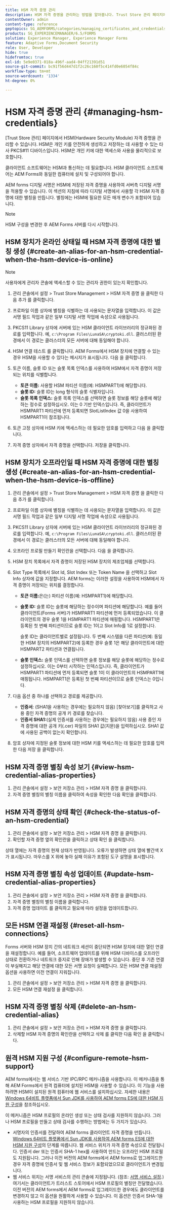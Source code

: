 ```yaml
---
title: HSM 자격 증명 관리
description: HSM 자격 증명을 관리하는 방법을 알아봅니다. Trust Store 관리 페이지에서 HSM을 관리할 수 있습니다. HSM 구성 요소를 보고, 확인하고, 업데이트하고, 재설정하고, 삭제할 수 있습니다.
contentOwner: admin
content-type: reference
geptopics: SG_AEMFORMS/categories/managing_certificates_and_credentials
products: SG_EXPERIENCEMANAGER/6.5/FORMS
solution: Experience Manager, Experience Manager Forms
feature: Adaptive Forms,Document Security
role: User, Developer
hide: true
hidefromtoc: true
exl-id: 5e9e0371-018a-496f-aad4-04ff21391d51
source-git-commit: bc91f56d447d1f2c26c160f5c414fd0e6054f84c
workflow-type: tm+mt
source-wordcount: '1334'
ht-degree: 0%

---
```


# HSM 자격 증명 관리 {#managing-hsm-credentials}

[Trust Store 관리] 페이지에서 HSM(Hardware Security Module) 자격 증명을 관리할 수 있습니다. HSM은 개인 키를 안전하게 생성하고 저장하는 데 사용할 수 있는 타사 PKCS#11 디바이스입니다. HSM은 개인 키에 대한 액세스와 사용을 물리적으로 보호합니다.

클라이언트 소프트웨어는 HSM과 통신하는 데 필요합니다. HSM 클라이언트 소프트웨어는 AEM Forms와 동일한 컴퓨터에 설치 및 구성되어야 합니다.

AEM forms 디지털 서명은 HSM에 저장된 자격 증명을 사용하여 서버측 디지털 서명을 적용할 수 있습니다. 이 섹션의 지침에 따라 디지털 서명에서 사용할 각 HSM 자격 증명에 대한 별칭을 만듭니다. 별칭에는 HSM에 필요한 모든 매개 변수가 포함되어 있습니다.

>[!NOTE]
>
>HSM 구성을 변경한 후 AEM Forms 서버를 다시 시작합니다.

## HSM 장치가 온라인 상태일 때 HSM 자격 증명에 대한 별칭 생성 {#create-an-alias-for-an-hsm-credential-when-the-hsm-device-is-online}

>[!NOTE]
> 
> 사용자에게 관리자 콘솔에 액세스할 수 있는 관리자 권한이 있는지 확인합니다.

1. 관리 콘솔에서 설정 > Trust Store Management > HSM 자격 증명 을 클릭한 다음 추가 를 클릭합니다.
1. 프로파일 이름 상자에 별칭을 식별하는 데 사용되는 문자열을 입력합니다. 이 값은 서명 필드 작업과 같은 일부 디지털 서명 작업에 속성으로 사용됩니다.
1. PKCS11 Library 상자에 서버에 있는 HSM 클라이언트 라이브러리의 정규화된 경로를 입력합니다. 예, `c:\Program Files\LunaSA\cryptoki.dll`. 클러스터된 환경에서 이 경로는 클러스터의 모든 서버에 대해 동일해야 합니다.
1. HSM 연결 테스트 를 클릭합니다. AEM Forms에서 HSM 장치에 연결할 수 있는 경우 HSM을 사용할 수 있다는 메시지가 표시됩니다. 다음 을 클릭합니다.
1. 토큰 이름, 슬롯 ID 또는 슬롯 목록 인덱스를 사용하여 HSM에서 자격 증명이 저장되는 위치를 식별합니다.

   * **토큰 이름:** 사용할 HSM 파티션 이름(예: HSMPART1)에 해당합니다.
   * **슬롯 ID:** 슬롯 ID는 long 형식의 슬롯 식별자입니다.
   * **슬롯 목록 인덱스:** 슬롯 목록 인덱스를 선택하면 슬롯 정보를 해당 슬롯에 해당하는 정수로 설정하십시오. 이는 0 기반 인덱스입니다. 즉, 클라이언트가 HSMPART1 파티션에 먼저 등록되면 SlotListIndex 값 0을 사용하여 HSMPART1이 참조됩니다.

1. 토큰 고정 상자에 HSM 키에 액세스하는 데 필요한 암호를 입력하고 다음 을 클릭합니다.
1. 자격 증명 상자에서 자격 증명을 선택합니다. 저장을 클릭합니다.

## HSM 장치가 오프라인일 때 HSM 자격 증명에 대한 별칭 생성 {#create-an-alias-for-an-hsm-credential-when-the-hsm-device-is-offline}

1. 관리 콘솔에서 설정 > Trust Store Management > HSM 자격 증명 을 클릭한 다음 추가 를 클릭합니다.
1. 프로파일 이름 상자에 별칭을 식별하는 데 사용되는 문자열을 입력합니다. 이 값은 서명 필드 작업과 같은 일부 디지털 서명 작업에 속성으로 사용됩니다.
1. PKCS11 Library 상자에 서버에 있는 HSM 클라이언트 라이브러리의 정규화된 경로를 입력합니다. 예, `c:\Program Files\LunaSA\cryptoki.dll`. 클러스터된 환경에서 이 경로는 클러스터의 모든 서버에 대해 동일해야 합니다.
1. 오프라인 프로필 만들기 확인란을 선택합니다. 다음 을 클릭합니다.
1. HSM 장치 목록에서 자격 증명이 저장된 HSM 장치의 제조업체를 선택합니다.
1. Slot Type 목록에서 Slot Id, Slot Index 또는 Token Name 을 선택하고 Slot Info 상자에 값을 지정합니다. AEM forms는 이러한 설정을 사용하여 HSM에서 자격 증명이 저장되는 위치를 결정합니다.

   * **토큰 이름:**&#x200B;은(는) 파티션 이름(예: HSMPART1)에 해당합니다.
   * **슬롯 ID:** 슬롯 ID는 슬롯에 해당하는 정수이며 파티션에 해당합니다. 예를 들어 클라이언트(Forms 서버)가 HSMPART1 파티션에 먼저 등록되었습니다. 이 클라이언트의 경우 슬롯 1을 HSMPART1 파티션에 매핑합니다. HSMPART1은 등록된 첫 번째 파티션이므로 슬롯 ID는 1이고 Slot Info를 1로 설정합니다.

     슬롯 ID는 클라이언트별로 설정됩니다. 두 번째 시스템을 다른 파티션(예: 동일한 HSM 장치의 HSMPART2)에 등록한 경우 슬롯 1은 해당 클라이언트에 대한 HSMPART2 파티션과 연결됩니다.

   * **슬롯 인덱스:** 슬롯 인덱스를 선택하면 슬롯 정보를 해당 슬롯에 해당하는 정수로 설정하십시오. 이는 0부터 시작하는 인덱스입니다. 즉, 클라이언트가 HSMPART1 파티션에 먼저 등록되면 슬롯 1이 이 클라이언트의 HSMPART1에 매핑됩니다. HSMPART1은 등록된 첫 번째 파티션이므로 슬롯 인덱스는 0입니다.

1. 다음 옵션 중 하나를 선택하고 경로를 제공합니다.

   * **인증서**: (SHA1을 사용하는 경우에는 필요하지 않음) [찾아보기]를 클릭하고 사용 중인 자격 증명의 공개 키 경로를 찾습니다.
   * **인증서 SHA1:**(실제 인증서를 사용하는 경우에는 필요하지 않음) 사용 중인 자격 증명에 대한 공개 키(.cer) 파일의 SHA1 값(지문)을 입력하십시오. SHA1 값에 사용된 공백이 없는지 확인합니다.

1. 암호 상자에 지정된 슬롯 정보에 대한 HSM 키를 액세스하는 데 필요한 암호를 입력한 다음 저장 을 클릭합니다.

## HSM 자격 증명 별칭 속성 보기 {#view-hsm-credential-alias-properties}

1. 관리 콘솔에서 설정 > 보안 저장소 관리 > HSM 자격 증명 을 클릭합니다.
1. 자격 증명 별칭의 별칭 이름을 클릭하여 속성을 확인한 다음 확인을 클릭합니다.

## HSM 자격 증명의 상태 확인 {#check-the-status-of-an-hsm-credential}

1. 관리 콘솔에서 설정 > 보안 저장소 관리 > HSM 자격 증명 을 클릭합니다.
1. 확인할 자격 증명 옆의 확인란을 클릭하고 상태 확인 을 클릭합니다.

상태 열에는 자격 증명의 현재 상태가 반영됩니다. 오류가 발생하면 상태 열에 빨간색 X 가 표시됩니다. 마우스를 X 위에 놓아 실패 이유가 포함된 도구 설명을 표시합니다.

## HSM 자격 증명 별칭 속성 업데이트 {#update-hsm-credential-alias-properties}

1. 관리 콘솔에서 설정 > 보안 저장소 관리 > HSM 자격 증명 을 클릭합니다.
1. 자격 증명 별칭의 별칭 이름을 클릭합니다.
1. 자격 증명 업데이트 를 클릭하고 필요에 따라 설정을 업데이트합니다.

## 모든 HSM 연결 재설정 {#reset-all-hsm-connections}

Forms 서버와 HSM 장치 간의 네트워크 세션이 중단되면 HSM 장치에 대한 열린 연결을 재설정합니다. 예를 들어, 소프트웨어 업데이트를 위해 HSM 디바이스를 오프라인 상태로 전환하거나 네트워크 중지로 인해 장애가 발생할 수 있습니다. 중단 후 기존 연결이 부실해지고 해당 연결에 대한 모든 서명 요청이 실패합니다. 모든 HSM 연결 재설정 옵션을 사용하면 이전 연결이 지워집니다.

1. 관리 콘솔에서 설정 > 보안 저장소 관리 > HSM 자격 증명 을 클릭합니다.
1. 모든 HSM 연결 재설정 을 클릭합니다.

## HSM 자격 증명 별칭 삭제 {#delete-an-hsm-credential-alias}

1. 관리 콘솔에서 설정 > 보안 저장소 관리 > HSM 자격 증명 을 클릭합니다.
1. 삭제할 HSM 자격 증명의 확인란을 선택하고 삭제 를 클릭한 다음 확인 을 클릭합니다.

## 원격 HSM 지원 구성 {#configure-remote-hsm-support}

AEM forms에서는 웹 서비스 기반 IPC/RPC 메커니즘을 사용합니다. 이 메커니즘을 통해 AEM Forms에서 원격 컴퓨터에 설치된 HSM을 사용할 수 있습니다. 이 기능을 사용하려면 HSM이 설치된 원격 컴퓨터에 웹 서비스를 설치하십시오. 자세한 내용은 [Windows 64비트 플랫폼에서 Sun JDK를 사용하여 AEM forms ES에 대한 HSM 지원 구성](https://kb2.adobe.com/cps/808/cpsid_80835.html)을 참조하십시오.

이 메커니즘은 HSM 프로필의 온라인 생성 또는 상태 검사를 지원하지 않습니다. 그러나 HSM 프로필을 만들고 상태 검사를 수행하는 방법에는 두 가지가 있습니다.

* 서명자의 인증서를 전달하여 AEM forms 클라이언트 자격 증명을 만듭니다. [Windows 64비트 플랫폼에서 Sun JDK를 사용하여 AEM forms ES에 대한 HSM 지원 구성](https://kb2.adobe.com/cps/808/cpsid_80835.html)의 단계를 따릅니다. 웹 서비스 위치가 자격 증명 속성으로 전달됩니다. 인증서 der 또는 인증서 SHA-1 hex를 사용하여 만드는 오프라인 HSM 프로필도 지원됩니다. 그러나 이전 버전의 AEM forms에서 AEM forms로 업그레이드한 경우 자격 증명에 인증서 및 웹 서비스 정보가 포함되었으므로 클라이언트가 변경됩니다.
* 웹 서비스 위치는 서명 서비스의 관리 콘솔에 지정됩니다. (참조: [서명 서비스 설정](/help/forms/using/admin-help/configure-service-settings.md#signature-service-settings).) 여기서는 클라이언트가 트러스트 스토어에서 HSM 프로필의 별칭만 전달했습니다. 이전 버전의 AEM forms에서 AEM forms로 업그레이드한 경우에도 클라이언트를 변경하지 않고 이 옵션을 원활하게 사용할 수 있습니다. 이 옵션은 인증서 SHA-1을 사용하는 HSM 프로필을 지원하지 않습니다.
